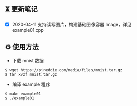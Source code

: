 ⏳ 更新笔记
--------------------

- [x] 2020-04-11 支持读写图片，构建基础图像容器 Image，详见 example01.cpp

⚙️ 使用方法
--------------------

- 下载 mnist 数据
```bashrc
$ wget https://pjreddie.com/media/files/mnist.tar.gz
$ tar xvzf mnist.tar.gz
```
- 编译 example 程序
```bashrc
$ make example01
$ ./example01
```
